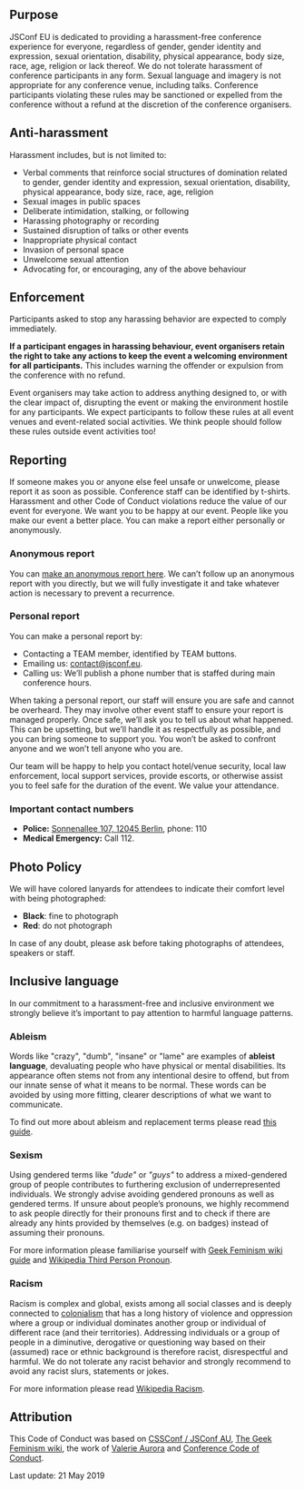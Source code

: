 ## Purpose

JSConf EU is dedicated to providing a harassment-free conference experience for everyone, regardless of gender, gender identity and expression, sexual orientation, disability, physical appearance, body size, race, age, religion or lack thereof. We do not tolerate harassment of conference participants in any form. Sexual language and imagery is not appropriate for any conference venue, including talks. Conference participants violating these rules may be sanctioned or expelled from the conference without a refund at the discretion of the conference organisers.

## Anti-harassment

Harassment includes, but is not limited to:

*   Verbal comments that reinforce social structures of domination related to gender, gender identity and expression, sexual orientation, disability, physical appearance, body size, race, age, religion
*   Sexual images in public spaces
*   Deliberate intimidation, stalking, or following
*   Harassing photography or recording
*   Sustained disruption of talks or other events
*   Inappropriate physical contact
*   Invasion of personal space
*   Unwelcome sexual attention
*   Advocating for, or encouraging, any of the above behaviour

## Enforcement

Participants asked to stop any harassing behavior are expected to comply immediately.

**If a participant engages in harassing behaviour, event organisers retain the right to take any actions to keep the event a welcoming environment for all participants.** This includes warning the offender or expulsion from the conference with no refund.

Event organisers may take action to address anything designed to, or with the clear impact of, disrupting the event or making the environment hostile for any participants. We expect participants to follow these rules at all event venues and event-related social activities. We think people should follow these rules outside event activities too!

## Reporting

If someone makes you or anyone else feel unsafe or unwelcome, please report it as soon as possible. Conference staff can be identified by t-shirts. Harassment and other Code of Conduct violations reduce the value of our event for everyone. We want you to be happy at our event. People like you make our event a better place. You can make a report either personally or anonymously.

### Anonymous report

You can [make an anonymous report here](https://docs.google.com/forms/d/e/1FAIpQLSebVmHYCWaf-vfQWA-OhIk3vtIEZwzaEPiTIOH-GOCquUZpjg/viewform). We can’t follow up an anonymous report with you directly, but we will fully investigate it and take whatever action is necessary to prevent a recurrence.

### Personal report

You can make a personal report by:

*   Contacting a TEAM member, identified by TEAM buttons.
*   Emailing us: [contact@jsconf.eu](mailto:contact@jsconf.eu).
*   Calling us: We’ll publish a phone number that is staffed during main conference hours.

When taking a personal report, our staff will ensure you are safe and cannot be overheard. They may involve other event staff to ensure your report is managed properly. Once safe, we’ll ask you to tell us about what happened. This can be upsetting, but we’ll handle it as respectfully as possible, and you can bring someone to support you. You won’t be asked to confront anyone and we won’t tell anyone who you are.

Our team will be happy to help you contact hotel/venue security, local law enforcement, local support services, provide escorts, or otherwise assist you to feel safe for the duration of the event. We value your attendance.

### Important contact numbers

*   **Police:** [Sonnenallee 107, 12045 Berlin](https://www.google.com/maps/place/Polizeirevier+Abschnitt+54/@52.5010881,13.4242929,14z/data=!4m8!1m2!2m1!1spolizei!3m4!1s0x0:0x6d9541d25f1cfab2!8m2!3d52.4819537!4d13.4407693?hl=en),  phone: 110
*   **Medical Emergency:** Call 112.

## Photo Policy

We will have colored lanyards for attendees to indicate their comfort level with being photographed:

*   **Black**: fine to photograph
*   **Red**: do not photograph

In case of any doubt, please ask before taking photographs of attendees, speakers or staff.

## Inclusive language

In our commitment to a harassment-free and inclusive environment we strongly believe it’s important to pay attention to harmful language patterns.

### Ableism

Words like "crazy", "dumb", "insane" or "lame" are examples of **ableist language**, devaluating people who have physical or mental disabilities. Its appearance often stems not from any intentional desire to offend, but from our innate sense of what it means to be normal. These words can be avoided by using more fitting, clearer descriptions of what we want to communicate.

To find out more about ableism and replacement terms please read [this guide](http://www.autistichoya.com/p/ableist-words-and-terms-to-avoid.html).

### Sexism

Using gendered terms like _"dude"_ or _"guys"_ to address a mixed-gendered group of
people contributes to furthering exclusion of underrepresented individuals. We
strongly advise avoiding gendered pronouns as well as gendered terms. If unsure about people’s pronouns, we highly recommend to ask people directly for their pronouns first and to check if there are already any hints provided by themselves (e.g. on badges) instead of assuming their pronouns.

For more information please familiarise yourself with [Geek Feminism wiki guide](http://geekfeminism.wikia.com/wiki/Nonsexist_language) and [Wikipedia Third Person Pronoun](https://en.wikipedia.org/wiki/Third-person_pronoun).

### Racism

Racism is complex and global, exists among all social classes and is deeply connected to [colonialism](https://en.wikipedia.org/wiki/Colonialism) that has a long history of violence and oppression where a group or individual dominates another group or individual of different race (and their territories). Addressing individuals or a group of people in a diminutive, derogative or questioning way based on their (assumed) race or ethnic background is therefore racist, disrespectful and harmful. We do not tolerate any racist behavior and strongly recommend to avoid any racist slurs, statements or jokes.

For more information please read [Wikipedia Racism](https://en.wikipedia.org/wiki/Racism).

## Attribution

This Code of Conduct was based on [CSSConf / JSConf AU](http://jsconfau.com), [The Geek Feminism wiki](http://geekfeminism.wikia.com/wiki/Conference_anti-harassment/Policy), the work of [Valerie Aurora](https://frameshiftconsulting.com/code-of-conduct-training/) and [Conference Code of Conduct](http://confcodeofconduct.com/).

Last update: 21 May 2019
